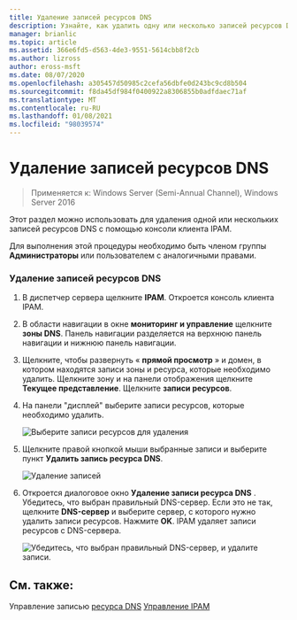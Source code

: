 ```yaml
---
title: Удаление записей ресурсов DNS
description: Узнайте, как удалить одну или несколько записей ресурсов DNS с помощью консоли клиента IPAM.
manager: brianlic
ms.topic: article
ms.assetid: 366e6fd5-d563-4de3-9551-5614cbb8f2cb
ms.author: lizross
author: eross-msft
ms.date: 08/07/2020
ms.openlocfilehash: a305457d50985c2cefa56dbfe0d243bc9cd8b504
ms.sourcegitcommit: f8da45df984f0400922a8306855b0adfdaec71af
ms.translationtype: MT
ms.contentlocale: ru-RU
ms.lasthandoff: 01/08/2021
ms.locfileid: "98039574"
---
```

# <a name="delete-dns-resource-records"></a>Удаление записей ресурсов DNS

>Применяется к: Windows Server (Semi-Annual Channel), Windows Server 2016

Этот раздел можно использовать для удаления одной или нескольких записей ресурсов DNS с помощью консоли клиента IPAM.

Для выполнения этой процедуры необходимо быть членом группы **Администраторы** или пользователем с аналогичными правами.

### <a name="to-delete-dns-resource-records"></a>Удаление записей ресурсов DNS

1.  В диспетчер сервера щелкните  **IPAM**. Откроется консоль клиента IPAM.

2.  В области навигации в окне **мониторинг и управление** щелкните **зоны DNS**.  Панель навигации разделяется на верхнюю панель навигации и нижнюю панель навигации.

3.  Щелкните, чтобы развернуть « **прямой просмотр** » и домен, в котором находятся записи зоны и ресурса, которые необходимо удалить. Щелкните зону и на панели отображения щелкните **Текущее представление**. Щелкните **записи ресурсов**.

4.  На панели "дисплей" выберите записи ресурсов, которые необходимо удалить.

    ![Выберите записи ресурсов для удаления](../../media/Delete-DNS-Resource-Records/ipam_DeleteRR_01.jpg)

5.  Щелкните правой кнопкой мыши выбранные записи и выберите пункт **Удалить запись ресурса DNS**.

    ![Удаление записей](../../media/Delete-DNS-Resource-Records/ipam_DeleteRR_02.jpg)

6.  Откроется диалоговое окно **Удаление записи ресурса DNS** . Убедитесь, что выбран правильный DNS-сервер. Если это не так, щелкните **DNS-сервер** и выберите сервер, с которого нужно удалить записи ресурсов. Нажмите **OK**. IPAM удаляет записи ресурсов с DNS-сервера.

    ![Убедитесь, что выбран правильный DNS-сервер, и удалите записи.](../../media/Delete-DNS-Resource-Records/ipam_DeleteRR_03.jpg)

## <a name="see-also"></a>См. также:
Управление записью [ресурса DNS](DNS-Resource-Record-Management.md) 
 [Управление IPAM](Manage-IPAM.md)



